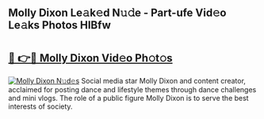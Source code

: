 ## Molly Dixon Le𝚊k𝚎d N𝚞𝚍e - Part-ufe Vid𝚎o Le𝚊ks Photos HIBfw

# <h2><a href="http://fbea5u.evod.top/?m=Molly+Dixon">🔗 👉🔴 Molly Dixon Vid𝚎o Ph𝚘t𝚘s</a></h2>

[![Molly Dixon N𝚞d𝚎s](https://i.imgur.com/8V9OHl7.gif)](http://fbea5u.evod.top/?m=Molly+Dixon)
Social media star Molly Dixon and content creator, acclaimed for posting dance and lifestyle themes through dance challenges and mini vlogs. The role of a public figure Molly Dixon is to serve the best interests of society. 
